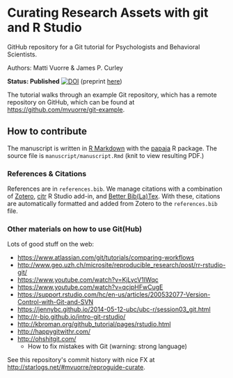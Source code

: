 # Curating Research Assets with git and R Studio

GitHub repository for a Git tutorial for Psychologists and Behavioral Scientists.

Authors: Matti Vuorre & James P. Curley

**Status: Published** [![DOI](https://doi.org/10.1177/2515245918754826)](https://doi.org/10.1177/2515245918754826) (preprint [here](https://osf.io/preprints/psyarxiv/6tzh8/))

The tutorial walks through an example Git repository, which has a remote repository on GitHub, which can be found at <https://github.com/mvuorre/git-example>.

## How to contribute

The manuscript is written in [R Markdown](http://rmarkdown.rstudio.com/) with the [papaja](https://github.com/crsh/papaja) R package. The source file is `manuscript/manuscript.Rmd` (knit to view resulting PDF.)

### References & Citations

References are in `references.bib`. We manage citations with a combination of [Zotero](https://www.zotero.org/), [citr](https://github.com/crsh/citr) R Studio add-in, and [Better Bib(La)Tex](https://github.com/crsh/citr#better-biblatex-integration). With these, citations are automatically formatted and added from Zotero to the `references.bib` file.

### Other materials on how to use Git(Hub)

Lots of good stuff on the web:

- <https://www.atlassian.com/git/tutorials/comparing-workflows>
- <http://www.geo.uzh.ch/microsite/reproducible_research/post/rr-rstudio-git/>
- <https://www.youtube.com/watch?v=KjLycV1IWqc>
- <https://www.youtube.com/watch?v=qcjpHFwCugE>
- <https://support.rstudio.com/hc/en-us/articles/200532077-Version-Control-with-Git-and-SVN>
- <https://jennybc.github.io/2014-05-12-ubc/ubc-r/session03_git.html>
- <http://r-bio.github.io/intro-git-rstudio/>
- <http://kbroman.org/github_tutorial/pages/rstudio.html>
- <http://happygitwithr.com/>
- <http://ohshitgit.com/>
    - How to fix mistakes with Git (warning: strong language)
    
See this repository's commit history with nice FX at <http://starlogs.net/#mvuorre/reproguide-curate>.
